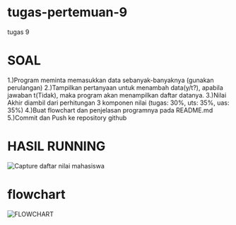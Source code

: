 # tugas-pertemuan-9
tugas 9
# SOAL
1.)Program meminta memasukkan data sebanyak-banyaknya (gunakan perulangan) 2.)Tampilkan pertanyaan untuk menambah data(y/t?), apabila jawaban t(Tidak), maka program akan menampilkan daftar datanya. 3.)Nilai Akhir diambil dari perhitungan 3 komponen nilai (tugas: 30%, uts: 35%, uas: 35%) 4.)Buat flowchart dan penjelasan programnya pada README.md 5.)Commit dan Push ke repository github 

# HASIL RUNNING
![Capture daftar nilai mahasiswa](https://user-images.githubusercontent.com/93035757/144077786-3a7626ff-eb4e-496a-8d2e-84e70af389c8.PNG)
 
 # flowchart
 ![FLOWCHART](https://user-images.githubusercontent.com/93035757/144432452-6f2b9c74-9a7f-4f9f-b2e8-aa049e380a38.PNG)
 
